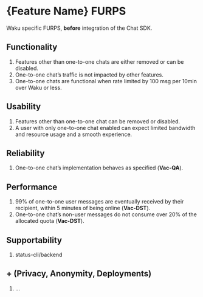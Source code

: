 # {Feature Name} FURPS

Waku specific FURPS, **before** integration of the Chat SDK.

## Functionality

1. Features other than one-to-one chats are either removed or can be disabled.
2. One-to-one chat’s traffic is not impacted by other features.
3. One-to-one chats are functional when rate limited by 100 msg per 10min over Waku or less.

## Usability

1. Features other than one-to-one chat can be removed or disabled.
2. A user with only one-to-one chat enabled can expect limited bandwidth and resource usage and a smooth experience.

## Reliability

1. One-to-one chat’s implementation behaves as specified (**Vac-QA**).

## Performance

1. 99% of one-to-one user messages are eventually received by their recipient, within 5 minutes of being online (**Vac-DST**).
2. One-to-one chat’s non-user messages do not consume over 20% of the allocated quota (**Vac-DST**).

## Supportability

1. status-cli/backend

## + (Privacy, Anonymity, Deployments)

1. ...